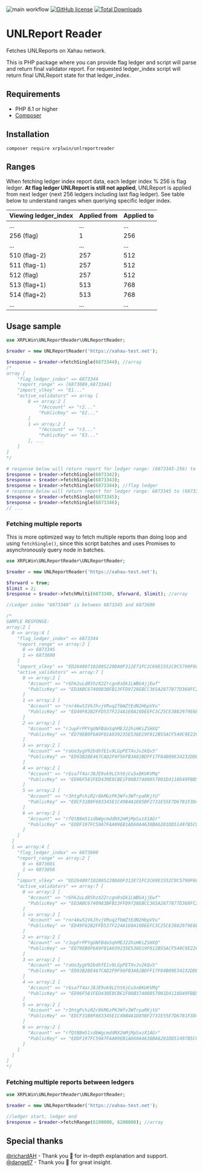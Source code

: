 ![main workflow](https://github.com/XRPLWin/UNLReportReader/actions/workflows/main.yml/badge.svg)
[![GitHub license](https://img.shields.io/github/license/XRPLWin/UNLReportReader)](https://github.com/XRPLWin/UNLReportReader/blob/main/LICENSE)
[![Total Downloads](https://img.shields.io/packagist/dt/xrplwin/unlreportreader.svg?style=flat)](https://packagist.org/packages/xrplwin/unlreportreader)

# UNLReport Reader

Fetches UNLReports on Xahau network.

This is PHP package where you can provide flag ledger and script will parse and return final validator report. For requested ledger_index script will return final UNLReport state for that ledger_index.

## Requirements
- PHP 8.1 or higher
- [Composer](https://getcomposer.org/)

## Installation
```
composer require xrplwin/unlreportreader
```

## Ranges
When fetching ledger index report data, each ledger index % 256 is flag ledger. **At flag ledger UNLReport is still not applied**, UNLReport is applied from next ledger (next 256 ledgers including last flag ledger). See table below to understand ranges when queriying specific ledger index.

| Viewing ledger_index | Applied from | Applied to |
|-|-|-|
| ... | ... | ... |
| 256 (flag) | 1 | 256 |
| ... | ... | ... |
| 510 (flag-2) | 257 | 512 |
| 511 (flag-1) | 257 | 512 |
| 512 (flag) | 257 | 512 |
| 513 (flag+1) | 513 | 768 |
| 514 (flag+2) | 513 | 768 |
| ... | ... | ... |

## Usage sample

```PHP
use XRPLWin\UNLReportReader\UNLReportReader;

$reader = new UNLReportReader('https://xahau-test.net');

$response = $reader->fetchSingle(6873344); //array
/*
array [
    "flag_ledger_index" => 6873344
    "report_range" => [6873089,6873344]
    "import_vlkey" => "E1..."
    "active_validators" => array [
        0 => array:2 [
            "?Account" => "r2..."
            "PublicKey" => "E2..."
        ]
        1 => array:2 [
            "?Account" => "r3..."
            "PublicKey" => "E3..."
        ], ...
    ]
]
*/

# response below will return report for ledger range: (6873345-256) to 6873344
$response = $reader->fetchSingle(6873342);
$response = $reader->fetchSingle(6873343);
$response = $reader->fetchSingle(6873344); //flag ledger
# response below will return report for ledger range: 6873345 to (6873344+256)
$response = $reader->fetchSingle(6873345);
$response = $reader->fetchSingle(6873346);
// ...
```

### Fetching multiple reports
This is more optimized way to fetch multiple reports than doing loop and using `fetchSingle()`, since this script batches and uses Promises to asynchronously query node in batches.

```PHP
use XRPLWin\UNLReportReader\UNLReportReader;

$reader = new UNLReportReader('https://xahau-test.net');

$forward = true;
$limit = 2;
$response = $reader->fetchMulti(6873340, $forward, $limit); //array

//Ledger index "6873340" is between 6873345 and 6873600

/*
SAMPLE RESPONSE:
array:2 [
  0 => array:4 [
    "flag_ledger_index" => 6873344
    "report_range" => array:2 [
      0 => 6873345
      1 => 6873600
    ]
    "import_vlkey" => "ED264807102805220DA0F312E71FC2C69E1552C9C5790F6C25E3729DEB573D5860"
    "active_validators" => array:7 [
      0 => array:2 [
        "Account" => "rGhk2uLd8ShzX2Zrcgn8sQk1LWBG4jjEwf"
        "PublicKey" => "ED3ABC6740983BFB13FFD9728EBCC365A2877877D368FC28990819522300C92A69"
      ]
      1 => array:2 [
        "Account" => "rnr4kwS1VkJhvjVRuq2fbWZtEdN2HbpVVu"
        "PublicKey" => "ED49F82B2FFD537F224A1E0A10DEEFC3C25CE3882979E6B327C9F18603D21F0A22"
      ]
      2 => array:2 [
        "Account" => "rJupFrPPYgUNFBdoSqhMEJ22hiHKiZSHXQ"
        "PublicKey" => "ED79EB0F6A9F01A039235E536D19F812B55ACF540C9E22CF62C271E0D42BFF5174"
      ]
      3 => array:2 [
        "Account" => "roUo3ygV92bdhfE1v9LGpPETXvJv2kQv5"
        "PublicKey" => "ED93B2BE467CAD2F9F56FB3A82BDFF17F84B09E34232DDE8FAF2FC72382F142655"
      ]
      4 => array:2 [
        "Account" => "rGsa7f4arJ8JE9ok9LCht6jCu5xBKUKVMq"
        "PublicKey" => "ED96F581FED430E8CBE1F08B37408857001D4118D49FBB594B0BE007C2DBFFD367"
      ]
      5 => array:2 [
        "Account" => "r3htgPchiR2r8kMGzPK3Wfv3WTrpaRKjtU"
        "PublicKey" => "EDCF31B8F683345E1C49B4A1D85BF2731E55E7D6781F3D4BF45EE7ADF2D2FB3402"
      ]
      6 => array:2 [
        "Account" => "rfQtB8m51sdbWgcmddRX2mMjMpSxzX1AGr"
        "PublicKey" => "EDDF197FC59A7FAA09EB1AD60A4638BA6201DD51497B5C08A1745115098E229E0E"
      ]
    ]
  ]
  1 => array:4 [
    "flag_ledger_index" => 6873600
    "report_range" => array:2 [
      0 => 6873601
      1 => 6873856
    ]
    "import_vlkey" => "ED264807102805220DA0F312E71FC2C69E1552C9C5790F6C25E3729DEB573D5860"
    "active_validators" => array:7 [
      0 => array:2 [
        "Account" => "rGhk2uLd8ShzX2Zrcgn8sQk1LWBG4jjEwf"
        "PublicKey" => "ED3ABC6740983BFB13FFD9728EBCC365A2877877D368FC28990819522300C92A69"
      ]
      1 => array:2 [
        "Account" => "rnr4kwS1VkJhvjVRuq2fbWZtEdN2HbpVVu"
        "PublicKey" => "ED49F82B2FFD537F224A1E0A10DEEFC3C25CE3882979E6B327C9F18603D21F0A22"
      ]
      2 => array:2 [
        "Account" => "rJupFrPPYgUNFBdoSqhMEJ22hiHKiZSHXQ"
        "PublicKey" => "ED79EB0F6A9F01A039235E536D19F812B55ACF540C9E22CF62C271E0D42BFF5174"
      ]
      3 => array:2 [
        "Account" => "roUo3ygV92bdhfE1v9LGpPETXvJv2kQv5"
        "PublicKey" => "ED93B2BE467CAD2F9F56FB3A82BDFF17F84B09E34232DDE8FAF2FC72382F142655"
      ]
      4 => array:2 [
        "Account" => "rGsa7f4arJ8JE9ok9LCht6jCu5xBKUKVMq"
        "PublicKey" => "ED96F581FED430E8CBE1F08B37408857001D4118D49FBB594B0BE007C2DBFFD367"
      ]
      5 => array:2 [
        "Account" => "r3htgPchiR2r8kMGzPK3Wfv3WTrpaRKjtU"
        "PublicKey" => "EDCF31B8F683345E1C49B4A1D85BF2731E55E7D6781F3D4BF45EE7ADF2D2FB3402"
      ]
      6 => array:2 [
        "Account" => "rfQtB8m51sdbWgcmddRX2mMjMpSxzX1AGr"
        "PublicKey" => "EDDF197FC59A7FAA09EB1AD60A4638BA6201DD51497B5C08A1745115098E229E0E"
      ]
    ]
  ]
]
*/
```

### Fetching multiple reports between ledgers

```PHP
use XRPLWin\UNLReportReader\UNLReportReader;

$reader = new UNLReportReader('https://xahau-test.net');

//ledger start, ledger end
$response = $reader->fetchRange(6100000, 6200000); //array
```

## Special thanks

[@richardAH](https://github.com/richardAH) - Thank you 🙏 for in-depth explanation and support.  
[@dangell7](https://github.com/dangell7) - Thank you 🙏 for great insight.